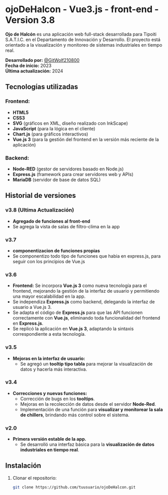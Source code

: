 # ojoDeHalcon - Vue3.js - front-end - Version 3.8

**Ojo de Halcón** es una aplicación web full-stack desarrollada para Tipoiti S.A.T.I.C. en el Departamento de Innovación y Desarrollo. El proyecto está orientado a la visualización y monitoreo de sistemas industriales en tiempo real.

**Desarrollado por:** [@GitWolf210800](https://github.com/GitWolf210800)  
**Fecha de inicio:** 2023  
**Última actualización:** 2024

## Tecnologías utilizadas

### Frontend:
- **HTML5**
- **CSS3**
- **SVG** (gráficos en XML, diseño realizado con InkScape)
- **JavaScript** (para la lógica en el cliente)
- **Chart.js** (para gráficos interactivos)
- **Vue.js 3** (para la gestión del frontend en la versión más reciente de la aplicación)

### Backend:
- **Node-RED** (gestor de servidores basado en Node.js)
- **Express.js** (framework para crear servidores web y APIs)
- **MariaDB** (servidor de base de datos SQL)

## Historial de versiones

### v3.8 (Ultima Actualización)
- **Agregado de funciones al front-end**
- Se agrega la vista de salas de filtro-clima en la app

### v3.7
- **componentizacion de funciones propias**
- Se componentizo todo tipo de funciones que habia en express.js, para seguir con los principios de Vue.js

### v3.6
- **Frontend:** Se incorpora **Vue.js 3** como nueva tecnología para el frontend, mejorando la gestión de la interfaz de usuario y permitiendo una mayor escalabilidad en la app.
- Se independiza **Express.js** como backend, delegando la interfaz de usuario a Vue.js 3.
- Se adapta el código de **Express.js** para que las API funcionen correctamente con **Vue.js**, eliminando toda funcionalidad del frontend en **Express.js**.
- Se replicó la aplicación en **Vue.js 3**, adaptando la sintaxis correspondiente a esta tecnología.

### v3.5
- **Mejoras en la interfaz de usuario:**
  - Se agregó un **tooltip tipo tabla** para mejorar la visualización de datos y hacerla más interactiva.

### v3.4
- **Correcciones y nuevas funciones:**
  - Corrección de bugs en los **tooltips**.
  - Mejoras en la recolección de datos desde el servidor **Node-Red**.
  - Implementación de una función para **visualizar y monitorear la sala de chillers**, brindando más control sobre el sistema.

### v2.0
- **Primera versión estable de la app.**
  - Se desarrolló una interfaz básica para la **visualización de datos industriales en tiempo real**.

## Instalación

1. Clonar el repositorio:
   ```bash
   git clone https://github.com/tuusuario/ojoDeHalcon.git

